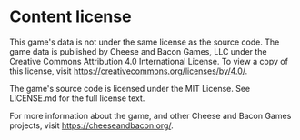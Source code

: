 # Content license

This game's data is not under the same license as the source code.
The game data is published by Cheese and Bacon Games, LLC under the Creative Commons Attribution 4.0 International
License.
To view a copy of this license, visit https://creativecommons.org/licenses/by/4.0/.

The game's source code is licensed under the MIT License.
See LICENSE.md for the full license text.

For more information about the game, and other Cheese and Bacon Games projects, visit https://cheeseandbacon.org/.
